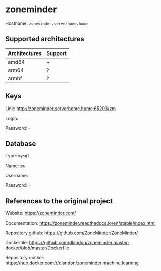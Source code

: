 # zoneminder
Hostname: `zoneminder.serverhome.home`

## Supported architectures
| Architectures | Support |
| :------------ | :------ |
| amd64         | +       |
| arm64         | ?       |
| armhf         | ?       |

## Keys
Link: http://zoneminder.serverhome.home:65203/zm

Login: `-`

Password: `-`

## Database
Type: `mysql`

Name: `zm`

Username: `-`

Password: `-`

## References to the original project
Website: https://zoneminder.com/

Documentation: https://zoneminder.readthedocs.io/en/stable/index.html

Repository github: https://github.com/ZoneMinder/ZoneMinder/

Dockerfile: https://github.com/dlandon/zoneminder.master-docker/blob/master/Dockerfile

Repository docker: https://hub.docker.com/r/dlandon/zoneminder.machine.learning
